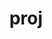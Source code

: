 ---
title: "proj"
layout: cache
categories: [package, develop]
meta: {"compilers": ["apple-clang@=16.0.0", "gcc@=11.1.0", "gcc@=11.4.0", "gcc@=13.2.0", "gcc@=9.4.0", "msvc@=19.39.33523", "oneapi@=2024.2.1"], "num_specs": 22, "num_specs_by_stack": {"data-vis-sdk": 10, "e4s": 3, "e4s-neoverse_v1": 2, "e4s-oneapi": 2, "e4s-power": 1, "e4s-rocm-external": 1, "ml-darwin-aarch64-mps": 1, "ml-linux-aarch64-cpu": 1, "ml-linux-aarch64-cuda": 1, "ml-linux-x86_64-cpu": 1, "ml-linux-x86_64-cuda": 1, "root": 22, "windows-vis": 1}, "oss": ["sequoia", "ubuntu20.04", "ubuntu22.04", "ubuntu24.04", "windows10.0.20348"], "platforms": ["darwin", "linux", "windows"], "stacks": ["data-vis-sdk", "e4s", "e4s-neoverse_v1", "e4s-oneapi", "e4s-power", "e4s-rocm-external", "ml-darwin-aarch64-mps", "ml-linux-aarch64-cpu", "ml-linux-aarch64-cuda", "ml-linux-x86_64-cpu", "ml-linux-x86_64-cuda", "root", "windows-vis"], "targets": ["aarch64", "neoverse_v1", "ppc64le", "x86_64", "x86_64_v3"], "versions": ["8.1.0", "9.4.1"]}
spec_details: [{"compiler": "gcc@=11.1.0", "hash": "4swecm5wuuzih36iauxxnhj3ouvncgil", "os": "ubuntu20.04", "platform": "linux", "size": "-", "stacks": ["data-vis-sdk", "root"], "target": "x86_64_v3", "variants": ["build_system=cmake", "build_type=Release", "+curl", "generator=make", "~ipo", "~pic", "+shared", "+tiff"], "versions": ["9.4.1"]}, {"compiler": "gcc@=11.1.0", "hash": "4vhkv7ipdovg6gamu7pigaj7ti7ee5ck", "os": "ubuntu20.04", "platform": "linux", "size": "-", "stacks": ["data-vis-sdk", "root"], "target": "x86_64_v3", "variants": ["build_system=cmake", "build_type=Release", "+curl", "generator=make", "~ipo", "~pic", "+shared", "+tiff"], "versions": ["9.4.1"]}, {"compiler": "gcc@=9.4.0", "hash": "4we7c4onea7nrz4n5aqhk5jwodqtfaug", "os": "ubuntu20.04", "platform": "linux", "size": "-", "stacks": ["e4s-power", "root"], "target": "ppc64le", "variants": ["build_system=cmake", "build_type=Release", "+curl", "generator=make", "~ipo", "patches=8d85a64,dc620ff", "~pic", "+shared", "+tiff"], "versions": ["8.1.0"]}, {"compiler": "gcc@=11.1.0", "hash": "7crzzk55yslhyepz7lctb2by7mqn2dte", "os": "ubuntu20.04", "platform": "linux", "size": "-", "stacks": ["data-vis-sdk", "root"], "target": "x86_64_v3", "variants": ["build_system=cmake", "build_type=Release", "+curl", "generator=make", "~ipo", "patches=8d85a64,dc620ff", "~pic", "+shared", "+tiff"], "versions": ["8.1.0"]}, {"compiler": "oneapi@=2024.2.1", "hash": "c2ztpmudvkttcd2uy7ug2kdfkf5r5bsz", "os": "ubuntu22.04", "platform": "linux", "size": "-", "stacks": ["e4s-oneapi", "root"], "target": "x86_64_v3", "variants": ["build_system=cmake", "build_type=Release", "+curl", "generator=make", "~ipo", "patches=8d85a64,dc620ff", "~pic", "+shared", "+tiff"], "versions": ["8.1.0"]}, {"compiler": "gcc@=11.4.0", "hash": "cc6yvdarxcui34ye2rvxpul3gpgn32zj", "os": "ubuntu22.04", "platform": "linux", "size": "-", "stacks": ["e4s-neoverse_v1", "root"], "target": "neoverse_v1", "variants": ["build_system=cmake", "build_type=Release", "+curl", "generator=make", "~ipo", "patches=8d85a64,dc620ff", "~pic", "+shared", "+tiff"], "versions": ["8.1.0"]}, {"compiler": "gcc@=11.1.0", "hash": "ecdnedq67ycez6rlxklj4fp5677eftep", "os": "ubuntu20.04", "platform": "linux", "size": "-", "stacks": ["data-vis-sdk", "root"], "target": "x86_64_v3", "variants": ["build_system=cmake", "build_type=Release", "+curl", "generator=make", "~ipo", "patches=8d85a64,dc620ff", "~pic", "+shared", "+tiff"], "versions": ["8.1.0"]}, {"compiler": "gcc@=11.4.0", "hash": "fseialjlj76vasyyusxtdwih4if2gult", "os": "ubuntu22.04", "platform": "linux", "size": "-", "stacks": ["e4s-neoverse_v1", "root"], "target": "neoverse_v1", "variants": ["build_system=cmake", "build_type=Release", "+curl", "generator=make", "~ipo", "patches=8d85a64,dc620ff", "~pic", "+shared", "+tiff"], "versions": ["8.1.0"]}, {"compiler": "gcc@=11.1.0", "hash": "g3jtmcpbbetwyqbbsec6qn3o7kmjpmsx", "os": "ubuntu20.04", "platform": "linux", "size": "-", "stacks": ["data-vis-sdk", "root"], "target": "x86_64_v3", "variants": ["build_system=cmake", "build_type=Release", "+curl", "generator=make", "~ipo", "patches=8d85a64,dc620ff", "~pic", "+shared", "+tiff"], "versions": ["8.1.0"]}, {"compiler": "gcc@=11.4.0", "hash": "hxsuef5lfp4l7xlydvq76btare53l6rm", "os": "ubuntu22.04", "platform": "linux", "size": "-", "stacks": ["e4s", "root"], "target": "x86_64_v3", "variants": ["build_system=cmake", "build_type=Release", "+curl", "generator=make", "~ipo", "~pic", "+shared", "+tiff"], "versions": ["9.4.1"]}, {"compiler": "gcc@=11.4.0", "hash": "iijh6vtqzpkrpa5cvnpioffzbqan5d3d", "os": "ubuntu22.04", "platform": "linux", "size": "-", "stacks": ["e4s", "root"], "target": "x86_64_v3", "variants": ["build_system=cmake", "build_type=Release", "+curl", "generator=make", "~ipo", "~pic", "+shared", "+tiff"], "versions": ["9.4.1"]}, {"compiler": "gcc@=11.4.0", "hash": "jpvsq6tjovrzxqyxqlapdtkhg423adsj", "os": "ubuntu22.04", "platform": "linux", "size": "-", "stacks": ["e4s", "e4s-rocm-external", "root"], "target": "x86_64_v3", "variants": ["build_system=cmake", "build_type=Release", "+curl", "generator=make", "~ipo", "patches=8d85a64,dc620ff", "~pic", "+shared", "+tiff"], "versions": ["8.1.0"]}, {"compiler": "gcc@=11.1.0", "hash": "jya63ojsz2m26o4uza7buv2w7aaemnja", "os": "ubuntu20.04", "platform": "linux", "size": "-", "stacks": ["data-vis-sdk", "root"], "target": "x86_64_v3", "variants": ["build_system=cmake", "build_type=Release", "+curl", "generator=make", "~ipo", "~pic", "+shared", "+tiff"], "versions": ["9.4.1"]}, {"compiler": "oneapi@=2024.2.1", "hash": "myxxo62w56yvsvwvz3q7cpgvm2v6ydcv", "os": "ubuntu22.04", "platform": "linux", "size": "-", "stacks": ["e4s-oneapi", "root"], "target": "x86_64_v3", "variants": ["build_system=cmake", "build_type=Release", "+curl", "generator=make", "~ipo", "patches=8d85a64,dc620ff", "~pic", "+shared", "+tiff"], "versions": ["8.1.0"]}, {"compiler": "gcc@=11.1.0", "hash": "pyqzvxrzos3sqqyhamke4khbiq7q2la6", "os": "ubuntu20.04", "platform": "linux", "size": "-", "stacks": ["data-vis-sdk", "root"], "target": "x86_64_v3", "variants": ["build_system=cmake", "build_type=Release", "+curl", "generator=make", "~ipo", "~pic", "+shared", "+tiff"], "versions": ["9.4.1"]}, {"compiler": "gcc@=13.2.0", "hash": "qulmt5fsm3mk7n4flp3yhbqd35f6zzee", "os": "ubuntu24.04", "platform": "linux", "size": "-", "stacks": ["ml-linux-aarch64-cpu", "ml-linux-aarch64-cuda", "root"], "target": "aarch64", "variants": ["build_system=cmake", "build_type=Release", "+curl", "generator=make", "~ipo", "~pic", "+shared", "+tiff"], "versions": ["9.4.1"]}, {"compiler": "gcc@=13.2.0", "hash": "sbdbwwiz35byufmo4lgrjn22stv2e5ts", "os": "ubuntu24.04", "platform": "linux", "size": "-", "stacks": ["ml-linux-x86_64-cpu", "ml-linux-x86_64-cuda", "root"], "target": "x86_64_v3", "variants": ["build_system=cmake", "build_type=Release", "+curl", "generator=make", "~ipo", "~pic", "+shared", "+tiff"], "versions": ["9.4.1"]}, {"compiler": "gcc@=11.1.0", "hash": "sv7wdwftgopjswbzldriczpazbql63kb", "os": "ubuntu20.04", "platform": "linux", "size": "-", "stacks": ["data-vis-sdk", "root"], "target": "x86_64_v3", "variants": ["build_system=cmake", "build_type=Release", "+curl", "generator=make", "~ipo", "~pic", "+shared", "+tiff"], "versions": ["9.4.1"]}, {"compiler": "msvc@=19.39.33523", "hash": "svc4zqigj2hwix7csl5w72otqf6ygnuj", "os": "windows10.0.20348", "platform": "windows", "size": "-", "stacks": ["root", "windows-vis"], "target": "x86_64", "variants": ["build_system=cmake", "build_type=Release", "~curl", "generator=ninja", "~ipo", "~pic", "+shared", "+tiff"], "versions": ["9.4.1"]}, {"compiler": "apple-clang@=16.0.0", "hash": "we63lw7bqq5bomdcl65m47kh4lliauiu", "os": "sequoia", "platform": "darwin", "size": "-", "stacks": ["ml-darwin-aarch64-mps", "root"], "target": "aarch64", "variants": ["build_system=cmake", "build_type=Release", "+curl", "generator=make", "~ipo", "~pic", "+shared", "+tiff"], "versions": ["9.4.1"]}, {"compiler": "gcc@=11.1.0", "hash": "wvoahceph4s3vroaospoxbekim6rr7rj", "os": "ubuntu20.04", "platform": "linux", "size": "-", "stacks": ["data-vis-sdk", "root"], "target": "x86_64_v3", "variants": ["build_system=cmake", "build_type=Release", "+curl", "generator=make", "~ipo", "patches=8d85a64,dc620ff", "~pic", "+shared", "+tiff"], "versions": ["8.1.0"]}, {"compiler": "gcc@=11.1.0", "hash": "x33h7er63dq5uzr3qg63z2xrcgcgywmh", "os": "ubuntu20.04", "platform": "linux", "size": "-", "stacks": ["data-vis-sdk", "root"], "target": "x86_64_v3", "variants": ["build_system=cmake", "build_type=Release", "+curl", "generator=make", "~ipo", "patches=8d85a64,dc620ff", "~pic", "+shared", "+tiff"], "versions": ["8.1.0"]}]
---